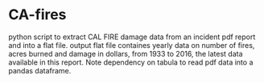 # CA-fires
python script to extract CAL FIRE damage data from an incident pdf report and into a flat file.
output flat file containes yearly data on number of fires, acres burned and damage in dollars,
from 1933 to 2016, the latest data available in this report.
Note dependency on tabula to read pdf data into a pandas dataframe.